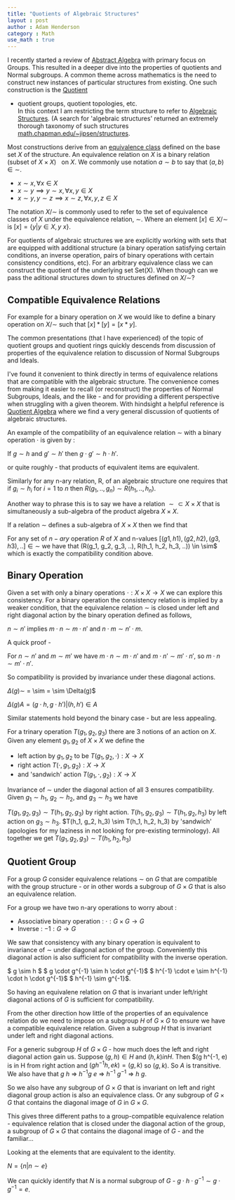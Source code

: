 ```yaml
---
title: "Quotients of Algebraic Structures"
layout : post
author : Adam Henderson
category : Math
use_math : true
---
```


I recently started a review of [Abstract Algebra](https://www.springer.com/us/book/9780387905181)
with primary focus on Groups. This resulted in a deeper dive into the properties of quotients and
Normal subgroups. A common theme across mathematics is the need to construct new instances
of particular structures from existing. One such construction is
the [Quotient](https://en.wikipedia.org/wiki/Quotient) 
- quotient groups, quotient topologies, etc.  
In this context I am restricting the term structure to refer to [Algebraic 
Structures](https://en.wikipedia.org/wiki/Algebraic_structure). (A search
for 'algebraic structures' returned an extremely thorough taxonomy of such structures [math.chapman.edu/~jipsen/structures](http://math.chapman.edu/~jipsen/structures/doku.php).

Most constructions derive from an [equivalence class](https://en.wikipedia.org/wiki/Equivalence_class) 
defined on the base set $X$ of the structure. An equivalence relation on $X$ is a 
binary relation (subset of $X \times X$) $~$ on $X$.
We commonly use notation $a \sim b$ to say that $(a,b) \in \sim$.

* $x \sim x, \forall x \in X$
* $x \sim y \implies y \sim x, \forall x,y \in X$
* $x \sim y, y \sim z \implies x \sim z, \forall x,y,z \in X$

The notation $X / \sim$ is commonly used to refer to the set of equivalence classes of $X$
under the equivalence relation, $\sim$. Where an element $[x] \in X/\sim$ is $[x] = \{ y | 
y \in X, y ~ x\}$.

For quotients of algebraic structures we are explicitly working with sets that are equipped
with additional structure (a binary operation satisfying certain conditions, an inverse operation,
pairs of binary operations with certain consistency conditions, etc). For an arbitrary
equivalence class we can construct the quotient of the underlying set Set(X). When though can 
we pass the aditional structures down to structures defined on $X / \sim$?

Compatible Equivalence Relations
-------------------------------

For example for a binary operation on $X$ we would like to define a binary operation
on $X / \sim$ such that $[x] * [y] = [x * y]$.

The common presentations (that I have experienced) of the topic of quotient groups
and quotient rings quickly descends from discussion of properties of the equivalence
relation to discussion of Normal Subgroups and Ideals.

I've found it convenient to think directly in terms of equivalence relations that
are compatible with the algebraic structure. The convenience comes from making it easier
to recall (or reconstruct) the properties of Normal Subgroups, Ideals, and the like - 
and for providing a different perspective when struggling with a given theorem. With hindsight 
a helpful reference is [Quotient Algebra](https://en.wikipedia.org/wiki/Quotient_algebra)
where we find a very general discussion of quotients of algebraic structures.

An example of the compatibility of an equivalence relation $\sim$ with a binary operation $\cdot$
is given by : 

If $g \sim h$ and $g' \sim h'$ then $g \cdot g' \sim h \cdot h'$.

or quite roughly - that products of equivalent items are equivalent.

Similarly for any n-ary relation, R, of an algebraic structure one requires that if
$g_i \sim h_i$ for $i=1$ to $n$ then $R(g_1, .., g_n) \sim R(h_1, .., h_n)$.

Another way to phrase this is to say we have a relation $\sim \subset X \times X$ that
is simultaneously a sub-algebra of the product algebra $X \times X$.

If a relation $\sim$ defines a sub-algebra of $X \times X$ then we find that

For any set of $n-ary$ operation $R$ of $X$ and n-values $[(g1,h1), (g2,h2), (g3,h3), ..] \in \sim$ we have that
(R(g_1, g_2, g_3, ..), R(h_1, h_2, h_3, ..)) \in \sim$ which is exactly the 
compatibility condition above.

Binary Operation
----------------

Given a set with only a binary operations $\cdot : X \times X \rightarrow X$ we can 
explore this consistency. For a binary operation the consistency relation is implied
by a weaker condition, that the equivalence relation $\sim$ is closed under left and right
diagonal action by the binary operation defined as follows,

$n \sim n'$ implies $m \cdot n \sim m \cdot n'$ and $n \cdot m \sim n' \cdot m$.

A quick proof -

For $n \sim n'$ and $m \sim m'$ we have $m \cdot n \sim m \cdot n'$ and 
$m \cdot n' \sim m' \cdot n'$, so $m \cdot n \sim m' \cdot n'$.

So compatibility is provided by invariance under these diagonal actions.

$\Delta(g) \sim$ = \sim = \sim \Delta(g)$

$\Delta(g) A = {(g \cdot h, g \cdot h') | (h,h') \in A}$

Similar statements hold beyond the binary case - but are less appealing.

For a trinary operation $T(g_1, g_2, g_3)$ there are 3 notions of an action
on $X$. Given any element $g_1, g_2$ of $X \times X$ we define the 

* left action by $g_1, g_2$ to be $T(g_1, g_2, \cdot) : X \rightarrow X$ 
* right action $T(\cdot, g_1, g_2) : X \rightarrow X$ 
* and 'sandwich' action $T(g_1, \cdot, g_2) : X \rightarrow X$

Invariance of $\sim$ under the diagonal action of all 3 ensures 
compatibility. Given $g_1 \sim h_1$, $g_2 \sim h_2$, and $g_3 \sim h_3$ we have

$T(g_1, g_2, g_3) \sim T(h_1, g_2, g_3)$ by right action. $T(h_1, g_2, g_3) \sim T(h_1, g_2, h_3)$ by
left action on $g_3 \sim h_3$. $T(h_1, g_2, h_3) \sim T(h_1, h_2, h_3) by 'sandwich' (apologies for
my laziness in not looking for pre-existing terminology). All together we get $T(g_1, g_2, g_3) \sim T(h_1, h_2, h_3)$

Quotient Group
-----------------------------

For a group $G$ consider equivalence relations $\sim$ on $G$ that are
compatible with the group structure - or in other words a subgroup of $G \times G$
that is also an equivalence relation.

For a group we have two n-ary operations to worry about : 

* Associative binary operation : $\cdot : G \times G \rightarrow G$
* Inverse : ${-1} : G \rightarrow G$

We saw that consistency with any binary operation is equivalent to invariance
of $\sim$ under diagonal action of the group. Conveniently this diagonal action
is also sufficient for compatibility with the inverse operation.

$ g \sim h $
$ g \cdot g^{-1} \sim h \cdot g^{-1}$
$ h^{-1} \cdot e \sim h^{-1} \cdot h \cdot g^{-1}$
$ h^{-1} \sim g^{-1}$.

So having an equivalene relation on $G$ that is invariant under left/right diagonal
actions of $G$ is sufficient for compatibility.

From the other direction how little of the properties of an equivalence 
relation do we need to impose on a subgroup $H$ of $G \times G$ to ensure
we have a compatible equivalence relation. Given a subgroup $H$ that is
invariant under left and right diagonal actions. 

For a generic subgroup $H$ of $G \times G$ - how much does the left and right
diagonal action gain us. Suppose $(g,h) \in H$ and $(h,k) in H$.
Then $(g h^{-1, e) is in H from right action and $(g h^{-1} h, e k) = (g,k)$
so $(g, k)$. So $A$ is transitive. We also have that $g ~ h$ => $h^{-1} g ~ e$ =>
$h^{-1} ~ g^{-1}$ => $h ~ g$.

So we also have any subgroup of $G \times G$ that is invariant on left and right
diagonal group action is also an equivalence class. Or any subgroup of $G \times G$ 
that contains the diagonal image of $G$ in $G \times G$.

This gives three different paths to a group-compatible equivalence relation - equivalence
relation that is closed under the diagonal action of the group, a subgroup of $G \times G$
that contains the diagonal image of $G$ - and the familiar...

Looking at the elements that are equivalent to the identity.

$N = \{ n | n \sim e \}$

We can quickly identify that $N$ is a normal subgroup of $G$ - $g \cdot h \cdot g^{-1} \sim g \cdot g^{-1} = e$.
